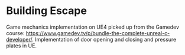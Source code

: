 # Building Escape
Game mechanics implementation on UE4 picked up from the Gamedev course: https://www.gamedev.tv/p/bundle-the-complete-unreal-c-developer/.
Implementation of door opening and closing and pressure plates in UE.
